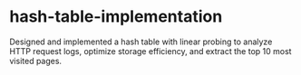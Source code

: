 # hash-table-implementation
Designed and implemented a hash table with linear probing to analyze HTTP request logs, optimize storage efficiency, and extract the top 10 most visited pages.
